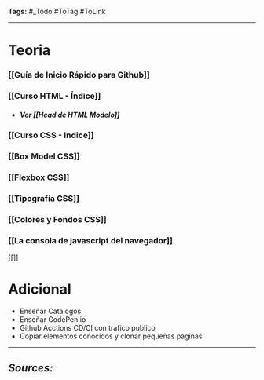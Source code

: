 **Tags:** #_Todo
#ToTag #ToLink 
- - -
# Teoria
### [[Guía de Inicio Rápido para Github]]
### [[Curso HTML - Índice]]
- ##### Ver [[Head de HTML Modelo]]
### [[Curso CSS - Indice]]
### [[Box Model CSS]]
### [[Flexbox CSS]]

### [[Tipografía CSS]]
### [[Colores y Fondos CSS]]
### [[La consola de javascript del navegador]]

[[]]


# Adicional
- Enseñar Catalogos
- Enseñar CodePen.io
- Github Acctions CD/CI con trafico publico
- Copiar elementos conocidos y clonar pequeñas paginas
- - - 
## ***Sources:***